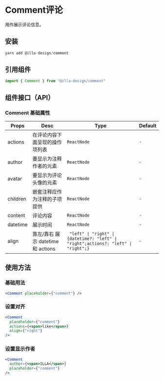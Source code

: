# Comment评论

用作展示评论信息。

## 安装

```jsx
yarn add @illa-design/comment
```

## 引用组件

```jsx
import { Comment } from "@illa-design/comment"
```

## 组件接口（API）

### Comment 基础属性

| Props    | Desc                               | Type                                                         | Default |
| -------- | ---------------------------------- | ------------------------------------------------------------ | ------- |
| actions  | 在评论内容下面呈现的操作项列表     | `ReactNode`                                                  | `-`      |
| author   | 要显示为注释作者的元素             | `ReactNode`                                                  | `-`     |
| avatar   | 要显示为评论头像的元素             | `ReactNode`                                                  | `-`       |
| children | 嵌套注释应作为注释的子项提供       | `ReactNode`                                                  | `-`     |
| content  | 评论内容                           | `ReactNode`                                                  | `-`      |
| datetime | 展示时间                           | `ReactNode`                                                  | `-`      |
| align    | 靠左/靠右 展示 datetime 和 actions | ` "left" \| "right" \| {datetime?: "left" \| "right";actions?: "left" \| "right";}` | `-`     |

## 使用方法

### 基础用法

```jsx
<Comment placeholder={"comment"} />
```

### 设置对齐

```jsx
<Comment
  placeholder={"comment"}
  actions={<span>like</span>}
  align={"right"}
/>
```

### 设置显示作者

```jsx
<Comment
  author={<span>ILLA</span>}
  placeholder={"comment"}
/>
```
